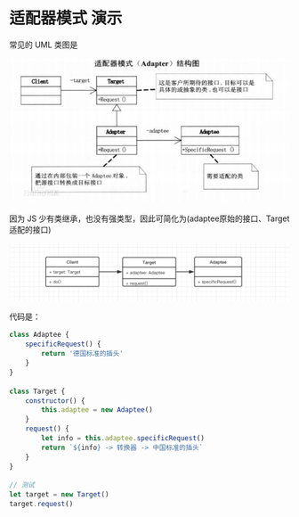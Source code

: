# 适配器模式 演示

常见的 UML 类图是

![](./img/2.jpg)

因为 JS 少有类继承，也没有强类型，因此可简化为(adaptee原始的接口、Target适配的接口)

![](./img/3.png)

代码是：

```js
class Adaptee {
    specificRequest() {
        return '德国标准的插头'
    }
}

class Target {
    constructor() {
        this.adaptee = new Adaptee()
    }
    request() {
        let info = this.adaptee.specificRequest()
        return `${info} -> 转换器 -> 中国标准的插头`
    }
}

// 测试
let target = new Target()
target.request()
```
